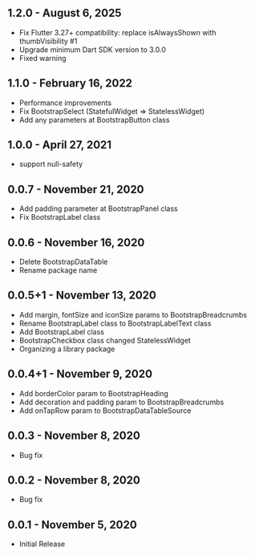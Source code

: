 ## 1.2.0 - August 6, 2025

- Fix Flutter 3.27+ compatibility: replace isAlwaysShown with thumbVisibility #1
- Upgrade minimum Dart SDK version to 3.0.0
- Fixed warning

## 1.1.0 - February 16, 2022

- Performance improvements
- Fix BootstrapSelect (StatefulWidget => StatelessWidget)
- Add any parameters at BootstrapButton class

## 1.0.0 - April 27, 2021

- support null-safety

## 0.0.7 - November 21, 2020

- Add padding parameter at BootstrapPanel class
- Fix BootstrapLabel class

## 0.0.6 - November 16, 2020

- Delete BootstrapDataTable
- Rename package name

## 0.0.5+1 - November 13, 2020

- Add margin, fontSize and iconSize params to BootstrapBreadcrumbs
- Rename BootstrapLabel class to BootstrapLabelText class
- Add BootstrapLabel class
- BootstrapCheckbox class changed StatelessWidget
- Organizing a library package

## 0.0.4+1 - November 9, 2020

- Add borderColor param to BootstrapHeading
- Add decoration and padding param to BootstrapBreadcrumbs
- Add onTapRow param to BootstrapDataTableSource

## 0.0.3 - November 8, 2020

- Bug fix

## 0.0.2 - November 8, 2020

- Bug fix

## 0.0.1 - November 5, 2020

- Initial Release
